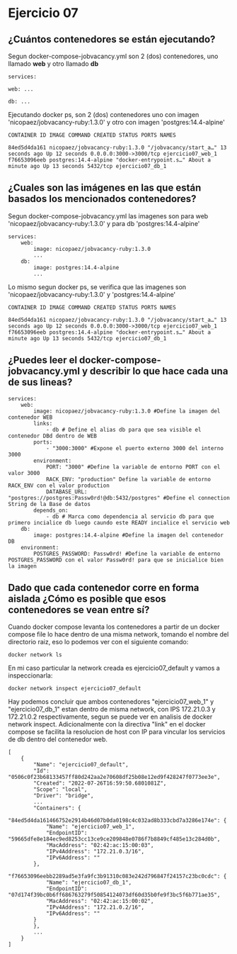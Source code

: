 # Ejercicio 07

## ¿Cuántos contenedores se están ejecutando?
Segun docker-compose-jobvacancy.yml son 2 (dos) contenedores, uno llamado **web** y otro llamado **db**

    services:
    
    web: ...
    
    db: ...

Ejecutando docker ps, son 2 (dos) contenedores uno con imagen 'nicopaez/jobvacancy-ruby:1.3.0' y otro con imagen 'postgres:14.4-alpine'

    CONTAINER ID IMAGE COMMAND CREATED STATUS PORTS NAMES
    
    84ed5d4da161 nicopaez/jobvacancy-ruby:1.3.0 "/jobvacancy/start_a…" 13 seconds ago Up 12 seconds 0.0.0.0:3000->3000/tcp ejercicio07_web_1
    f76653096eeb postgres:14.4-alpine "docker-entrypoint.s…" About a minute ago Up 13 seconds 5432/tcp ejercicio07_db_1


## ¿Cuales son las imágenes en las que están basados los mencionados contenedores?

Segun docker-compose-jobvacancy.yml las imagenes son para web 'nicopaez/jobvacancy-ruby:1.3.0' y para db 'postgres:14.4-alpine'

    services:
	    web:
		    image: nicopaez/jobvacancy-ruby:1.3.0
		    ...
	    db:
		    image: postgres:14.4-alpine
		    ...

Lo mismo segun docker ps, se verifica que las imagenes son 'nicopaez/jobvacancy-ruby:1.3.0' y 'postgres:14.4-alpine'
 

    CONTAINER ID IMAGE COMMAND CREATED STATUS PORTS NAMES
    
    84ed5d4da161 nicopaez/jobvacancy-ruby:1.3.0 "/jobvacancy/start_a…" 13 seconds ago Up 12 seconds 0.0.0.0:3000->3000/tcp ejercicio07_web_1
    f76653096eeb postgres:14.4-alpine "docker-entrypoint.s…" About a minute ago Up 13 seconds 5432/tcp ejercicio07_db_1

  

## ¿Puedes leer el docker-compose-jobvacancy.yml y describir lo que hace cada una de sus lineas?

    services:
	    web:
		    image: nicopaez/jobvacancy-ruby:1.3.0 #Define la imagen del contenedor WEB
		    links:
			    - db # Define el alias db para que sea visible el contenedor DBd dentro de WEB
		    ports:
			    - "3000:3000" #Expone el puerto externo 3000 del interno 3000
		    environment:
			    PORT: "3000" #Define la variable de entorno PORT con el valor 3000
			    RACK_ENV: "production" Define la variable de entorno RACK_ENV con el valor production
			    DATABASE_URL: "postgres://postgres:Passw0rd!@db:5432/postgres" #Define el connection String de la Base de datos
		    depends_on:
			    - db # Marca como dependencia al servicio db para que primero incialice db luego caundo este READY incialice el servicio web
	    db:
			image: postgres:14.4-alpine #Define la imagen del contenedor DB
	    environment:
		    POSTGRES_PASSWORD: Passw0rd! #Define la variable de entorno POSTGRES_PASSWORD con el valor Passw0rd! para que se inicialice bien la imagen

  

## Dado que cada contenedor corre en forma aislada ¿Cómo es posible que esos contenedores se vean entre sí?

Cuando docker compose levanta los contenedores a partir de un docker compose file lo hace dentro de una misma network, tomando el nombre del directorio raiz, eso lo podemos ver con el siguiente comando:

    docker network ls

En mi caso particular la network creada es ejercicio07_default y vamos a inspeccionarla:

    docker network inspect ejercicio07_default

Hay podemos concluir que ambos contenedores "ejercicio07_web_1" y "ejercicio07_db_1" estan dentro de misma network, con IPS 172.21.0.3 y 172.21.0.2 respectivamente, segun se puede ver en analisis de docker network inspect. Adicionalmente con la directiva "link" en el docker compose se facilita la resolucion de host con IP para vincular los servicios de db dentro del contenedor web.

    [
	    {
		    "Name": "ejercicio07_default",
		    "Id": "0506c0f23b68133457ff80d242aa2e70608df25b08e12ed9f428247f0773ee3e",
		    "Created": "2022-07-26T16:59:50.6801081Z",
		    "Scope": "local",
		    "Driver": "bridge",
		    ...
		    "Containers": {
			    "84ed5d4da161466752e2914b46d07b0da0198c4c032ad8b333cbd7a3286e174e": {
			    "Name": "ejercicio07_web_1",
			    "EndpointID": "59665dfe8e184ec9ed8253cc13ce9ce209848e0786f7b8849cf485e13c284d0b",
			    "MacAddress": "02:42:ac:15:00:03",
			    "IPv4Address": "172.21.0.3/16",
			    "IPv6Address": ""
		    },
		    "f76653096eebb2289ad5e3fa9fc3b91310c083e242d796847f24157c23bc0cdc": {
			    "Name": "ejercicio07_db_1",
			    "EndpointID": "07d174f39bc0b6ff686763279f50854124073df60d35b0fe9f3bc5f6b771ae35",
			    "MacAddress": "02:42:ac:15:00:02",
			    "IPv4Address": "172.21.0.2/16",
			    "IPv6Address": ""
		    }
		    },
		    ...
	    }
    ]
